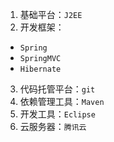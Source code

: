 1. 基础平台：`J2EE`
2. 开发框架：
 * `Spring`
 * `SpringMVC`
 * `Hibernate`
3. 代码托管平台：`git`
4. 依赖管理工具：`Maven`
5. 开发工具：`Eclipse`
6. 云服务器：`腾讯云`